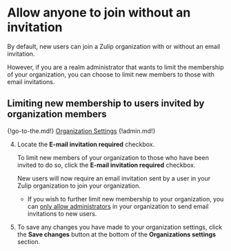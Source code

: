 # Allow anyone to join without an invitation

By default, new users can join a Zulip organization with or without an email
invitation.

However, if you are a realm administrator that wants to limit the membership of
your organization, you can choose to limit new members to those with email
invitations.

## Limiting new membership to users invited by organization members

{!go-to-the.md!} [Organization Settings](/#administration/organization-settings)
{!admin.md!}

4. Locate the **E-mail invitation required** checkbox.

    To limit new members of your organization to those who have been
    invited to do so, click the **E-mail invitation required** checkbox.

    New users will now require an email invitation sent by a user in your Zulip
organization to join your organization.

    * If you wish to further limit new membership to your organization, you can
    [only allow administrators](/help/only-allow-admins-to-invite-new-users) in
    your organization to send email invitations to new users.

5. To save any changes you have made to your organization settings, click the
**Save changes** button at the bottom of the **Organizations settings**
section.
